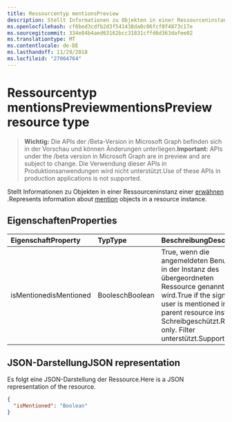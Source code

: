 ```yaml
---
title: Ressourcentyp mentionsPreview
description: Stellt Informationen zu Objekten in einer Ressourceninstanz einer Erwähnung dar.
ms.openlocfilehash: cf6bed3cdfb2d3f541438da0c06fcf8f4873c17e
ms.sourcegitcommit: 334e84b4aed63162bcc31831cffd6d363dafee02
ms.translationtype: MT
ms.contentlocale: de-DE
ms.lasthandoff: 11/29/2018
ms.locfileid: "27064764"
---
```

# <a name="mentionspreview-resource-type"></a><span data-ttu-id="66ae5-103">Ressourcentyp mentionsPreview</span><span class="sxs-lookup"><span data-stu-id="66ae5-103">mentionsPreview resource type</span></span>

> <span data-ttu-id="66ae5-104">**Wichtig:** Die APIs der /Beta-Version in Microsoft Graph befinden sich in der Vorschau und können Änderungen unterliegen.</span><span class="sxs-lookup"><span data-stu-id="66ae5-104">**Important:** APIs under the /beta version in Microsoft Graph are in preview and are subject to change.</span></span> <span data-ttu-id="66ae5-105">Die Verwendung dieser APIs in Produktionsanwendungen wird nicht unterstützt.</span><span class="sxs-lookup"><span data-stu-id="66ae5-105">Use of these APIs in production applications is not supported.</span></span>

<span data-ttu-id="66ae5-106">Stellt Informationen zu Objekten in einer Ressourceninstanz einer [erwähnen](../resources/mention.md) .</span><span class="sxs-lookup"><span data-stu-id="66ae5-106">Represents information about [mention](../resources/mention.md) objects in a resource instance.</span></span>

## <a name="properties"></a><span data-ttu-id="66ae5-107">Eigenschaften</span><span class="sxs-lookup"><span data-stu-id="66ae5-107">Properties</span></span>
| <span data-ttu-id="66ae5-108">Eigenschaft</span><span class="sxs-lookup"><span data-stu-id="66ae5-108">Property</span></span>     | <span data-ttu-id="66ae5-109">Typ</span><span class="sxs-lookup"><span data-stu-id="66ae5-109">Type</span></span>   |<span data-ttu-id="66ae5-110">Beschreibung</span><span class="sxs-lookup"><span data-stu-id="66ae5-110">Description</span></span>|
|:---------------|:--------|:----------|
| <span data-ttu-id="66ae5-111">isMentioned</span><span class="sxs-lookup"><span data-stu-id="66ae5-111">isMentioned</span></span> | <span data-ttu-id="66ae5-112">Boolesch</span><span class="sxs-lookup"><span data-stu-id="66ae5-112">Boolean</span></span> | <span data-ttu-id="66ae5-113">True, wenn die angemeldeten Benutzers in der Instanz des übergeordneten Ressource genannt wird.</span><span class="sxs-lookup"><span data-stu-id="66ae5-113">True if the signed-in user is mentioned in the parent resource instance.</span></span> <span data-ttu-id="66ae5-114">Schreibgeschützt.</span><span class="sxs-lookup"><span data-stu-id="66ae5-114">Read-only.</span></span> <span data-ttu-id="66ae5-115">Filter unterstützt.</span><span class="sxs-lookup"><span data-stu-id="66ae5-115">Supports filter.</span></span> |

## <a name="json-representation"></a><span data-ttu-id="66ae5-116">JSON-Darstellung</span><span class="sxs-lookup"><span data-stu-id="66ae5-116">JSON representation</span></span>

<span data-ttu-id="66ae5-117">Es folgt eine JSON-Darstellung der Ressource.</span><span class="sxs-lookup"><span data-stu-id="66ae5-117">Here is a JSON representation of the resource.</span></span>

<!-- {
  "blockType": "resource",
  "optionalProperties": [

  ],
  "@odata.type": "microsoft.graph.mentionsPreview"
}-->

```json
{
  "isMentioned": "Boolean"
}

```

<!-- uuid: 8fcb5dbc-d5aa-4681-8e31-b001d5168d79
2015-10-25 14:57:30 UTC -->
<!-- {
  "type": "#page.annotation",
  "description": "mentionsPreview resource",
  "keywords": "",
  "section": "documentation",
  "tocPath": ""
}-->
